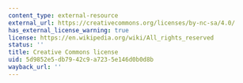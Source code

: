 ```yaml
---
content_type: external-resource
external_url: https://creativecommons.org/licenses/by-nc-sa/4.0/
has_external_license_warning: true
license: https://en.wikipedia.org/wiki/All_rights_reserved
status: ''
title: Creative Commons license
uid: 5d9852e5-db79-42c9-a723-5e146d0b0d8b
wayback_url: ''
---
```


